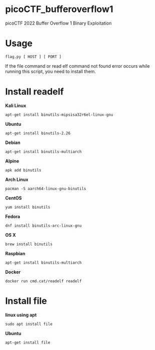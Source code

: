 # picoCTF_bufferoverflow1
picoCTF 2022 Buffer Overflow 1 Binary Exploitation

# Usage
```
flag.py [ HOST ] [ PORT ]
```
If the file command or read elf command not found error occurs while running this script, you need to install them.

# Install readelf

**Kali Linux**
```
apt-get install binutils-mipsisa32r6el-linux-gnu
```
**Ubuntu**
```
apt-get install binutils-2.26
```
**Debian**
```
apt-get install binutils-multiarch
```
**Alpine**
```
apk add binutils
```
**Arch Linux**
```
pacman -S aarch64-linux-gnu-binutils
```
**CentOS**
```
yum install binutils
```
**Fedora**
```
dnf install binutils-arc-linux-gnu
```
**OS X**
```
brew install binutils
```
**Raspbian**
```
apt-get install binutils-multiarch
```
**Docker**
```
docker run cmd.cat/readelf readelf
```

# Install file

**linux using apt**
```
sudo apt install file
```
**Ubuntu**
```
apt-get install file
```
